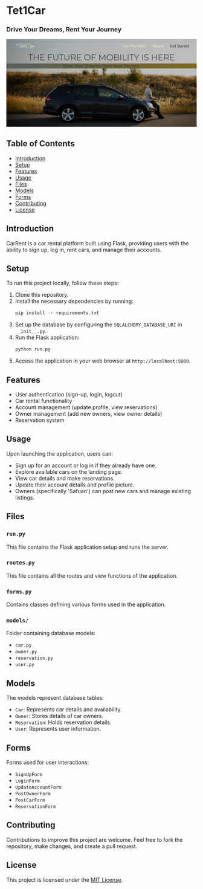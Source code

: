 # Tet1Car

### Drive Your Dreams, Rent Your Journey

<img src="https://github.com/Safuan04/tet1car/blob/master/carrent/static/web_images/landing_page.PNG?raw=true">

## Table of Contents
- [Introduction](#introduction)
- [Setup](#setup)
- [Features](#features)
- [Usage](#usage)
- [Files](#files)
- [Models](#models)
- [Forms](#forms)
- [Contributing](#contributing)
- [License](#license)

## Introduction

CarRent is a car rental platform built using Flask, providing users with the ability to sign up, log in, rent cars, and manage their accounts. 

## Setup

To run this project locally, follow these steps:

1. Clone this repository.
2. Install the necessary dependencies by running:
    ```bash
    pip install -r requirements.txt
    ```
3. Set up the database by configuring the `SQLALCHEMY_DATABASE_URI` in `__init__.py`.
4. Run the Flask application:
    ```bash
    python run.py
    ```
5. Access the application in your web browser at `http://localhost:5000`.

## Features

- User authentication (sign-up, login, logout)
- Car rental functionality
- Account management (update profile, view reservations)
- Owner management (add new owners, view owner details)
- Reservation system

## Usage

Upon launching the application, users can:

- Sign up for an account or log in if they already have one.
- Explore available cars on the landing page.
- View car details and make reservations.
- Update their account details and profile picture.
- Owners (specifically 'Safuan') can post new cars and manage existing listings.

## Files

### `run.py`

This file contains the Flask application setup and runs the server.

### `routes.py`

This file contains all the routes and view functions of the application.

### `forms.py`

Contains classes defining various forms used in the application.

### `models/`

Folder containing database models:

- `car.py`
- `owner.py`
- `reservation.py`
- `user.py`

## Models

The models represent database tables:

- `Car`: Represents car details and availability.
- `Owner`: Stores details of car owners.
- `Reservation`: Holds reservation details.
- `User`: Represents user information.

## Forms

Forms used for user interactions:

- `SignUpForm`
- `LoginForm`
- `UpdateAccountForm`
- `PostOwnerForm`
- `PostCarForm`
- `ReservationForm`

## Contributing

Contributions to improve this project are welcome. Feel free to fork the repository, make changes, and create a pull request.

## License

This project is licensed under the [MIT License](LICENSE).
